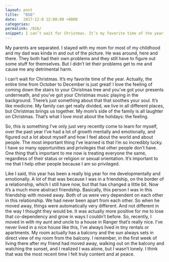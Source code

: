 ```yaml
---
layout: post
title:  "016"
date:   2017-12-8 12:00:00 +0000
categories: 
permalink: /016/
snippet: I can’t wait for Christmas. It’s my favorite time of the year. Actually, the entire time from October to December is just great!
---
```


My parents are separated. I stayed with my mom for most of my childhood and my dad was kinda in and out of the picture. He was around, here and there. They both had their own problems and they still have to figure out some stuff for themselves. But I didn’t let their problems get to me and cause me any detrimental harm.

I can’t wait for Christmas. It’s my favorite time of the year. Actually, the entire time from October to December is just great! I love the feeling of coming down the stairs to your Christmas tree and you’ve got your presents underneath, and you’ve got your Christmas music playing in the background. There’s just something about that that soothes your soul. It’s like medicine. My family can get really divided, we live in all different places, but Christmas brings us together. My mom’s side of the family is all laughter on Christmas. That’s what I love most about the holidays: the feeling.

So, this is something I’ve only just very recently come to learn for myself, over the past year I’ve had a lot of growth mentally and emotionally, and figured out a lot about myself and how I feel about the world and about people. The most important thing I’ve learned is that I’m so incredibly lucky. I have so many opportunities and privileges that other people don’t have. One thing that’s important to me now is treating everyone the same, regardless of their status or religion or sexual orientation. It’s important to me that I help other people because I am so privileged.

Like I said, this year has been a really big year for me developmentally and emotionally. A lot of that was because I was in a friendship, on the border of a relationship, which I still have now, but that has changed a little bit. Now it’s a much more abstract friendship. Basically, this person I was in this friendship with moved away. Both of us were very dependent on each other in this relationship. We had never been apart from each other. So when he moved away, things were automatically very different. And not different in the way I thought they would be. It was actually more positive for me to lose that co-dependency and grow in ways I couldn’t before. So, recently, I moved in with my aunt and uncle to a house in Ranger that’s really nice. I’ve never lived in a nice house like this, I’ve always lived in tiny rentals or apartments. My room actually has a balcony and the sun always sets in direct view of my room from the balcony. I remember, in the first week of living there after my friend had moved away, walking out on the balcony and watching the sunset, and I realized I was alone, but I wasn’t lonely. I think that was the most recent time I felt truly content and at peace.